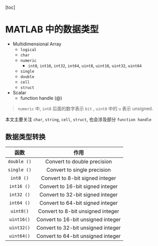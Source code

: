 [toc]

# MATLAB 中的数据类型

+   Multidimensional Array
    +   `logical`
    +   `char`
    +   `numeric`
        +   `int8`, `int16`, `int32`, `int64`, `uint8`, `uint16`, `uint32`, `uint64`
    +   `single`
    +   `double`
    +   `cell`
    +   `struct`
+   Scalar
    +   function handle (@)

>   `numeric` 中, `int8` 后面的数字表示 `bit` , `uint8` 中的 `u` 表示 unsigned.

本文主要关注 `char`, `string`, `cell`, `struct`, 也会涉及部分 `function handle`

## 数据类型转换

|    函数     |                作用                |
| :---------: | :--------------------------------: |
| `double ()` |    Convert to double precision     |
| `single ()` |    Convert to single precision     |
|  `int8 ()`  |  Convert to 8-bit signed integer   |
| `int16 ()`  |  Convert to 16-bit signed integer  |
| `int32 ()`  |  Convert to 32-bit signed integer  |
| `int64 ()`  |  Convert to 64-bit signed integer  |
|  `uint8()`  | Convert to 8-bit unsigned integer  |
| `uint16()`  | Convert to 16-bit unsigned integer |
| `uint32()`  | Convert to 32-bit unsigned integer |
| `uint64()`  | Convert to 64-bit unsigned integer |










